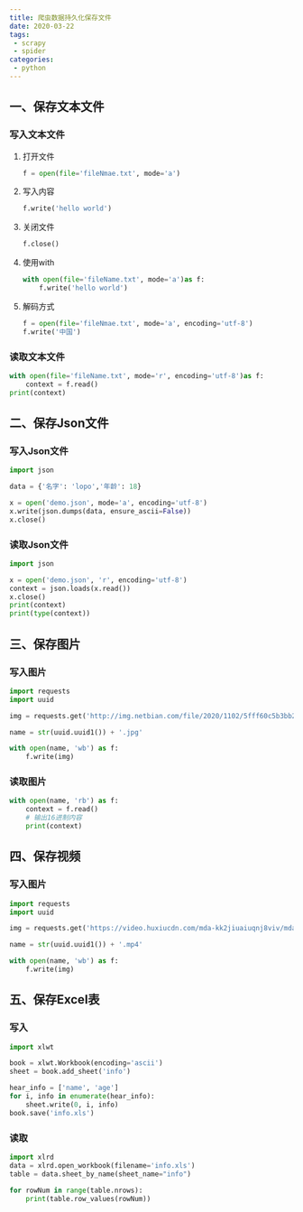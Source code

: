```yaml
---
title: 爬虫数据持久化保存文件
date: 2020-03-22
tags:
 - scrapy
 - spider
categories:
 - python
---
```


## 一、保存文本文件

### 写入文本文件

1. 打开文件

   ``` python
   f = open(file='fileNmae.txt', mode='a')
   ```

2. 写入内容

   ``` python
   f.write('hello world')
   ```

3. 关闭文件

   ``` python
   f.close()
   ```

4. 使用with

   ``` python
   with open(file='fileName.txt', mode='a')as f:
       f.write('hello world')
   ```

5. 解码方式

   ``` python
   f = open(file='fileNmae.txt', mode='a', encoding='utf-8')
   f.write('中国')
   ```

### 读取文本文件

``` python
with open(file='fileName.txt', mode='r', encoding='utf-8')as f:
    context = f.read()
print(context)
```



## 二、保存Json文件

### 写入Json文件

``` python
import json

data = {'名字': 'lopo','年龄': 18}

x = open('demo.json', mode='a', encoding='utf-8')
x.write(json.dumps(data, ensure_ascii=False))
x.close()
```

### 读取Json文件

``` python
import json

x = open('demo.json', 'r', encoding='utf-8')
context = json.loads(x.read())
x.close()
print(context)
print(type(context))

```

## 三、保存图片

### 写入图片

```python
import requests
import uuid

img = requests.get('http://img.netbian.com/file/2020/1102/5fff60c5b3bb235d15ced6f1a98a25a6.jpg').content

name = str(uuid.uuid1()) + '.jpg'

with open(name, 'wb') as f:
    f.write(img)
```

### 读取图片

``` python
with open(name, 'rb') as f:
    context = f.read()
    # 输出16进制内容
    print(context)
```

## 四、保存视频

### 写入图片

```python
import requests
import uuid

img = requests.get('https://video.huxiucdn.com/mda-kk2jiuaiuqnj8viv/mda-kk2jiuaiuqnj8viv.mp4').content

name = str(uuid.uuid1()) + '.mp4'

with open(name, 'wb') as f:
    f.write(img)
```

## 五、保存Excel表

### 写入

``` python
import xlwt

book = xlwt.Workbook(encoding='ascii')
sheet = book.add_sheet('info')

hear_info = ['name', 'age']
for i, info in enumerate(hear_info):
    sheet.write(0, i, info)
book.save('info.xls')
```

### 读取

``` python
import xlrd
data = xlrd.open_workbook(filename='info.xls')
table = data.sheet_by_name(sheet_name="info")

for rowNum in range(table.nrows):
	print(table.row_values(rowNum))
```




